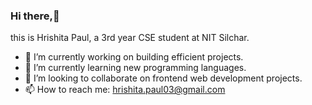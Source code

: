 ### Hi there,👋
this is Hrishita Paul, a 3rd year CSE student at NIT Silchar.

- 🔭 I’m currently working on building efficient projects.
- 🌱 I’m currently learning new programming languages.
- 👯 I’m looking to collaborate on frontend web development projects.
- 📫 How to reach me: hrishita.paul03@gmail.com

